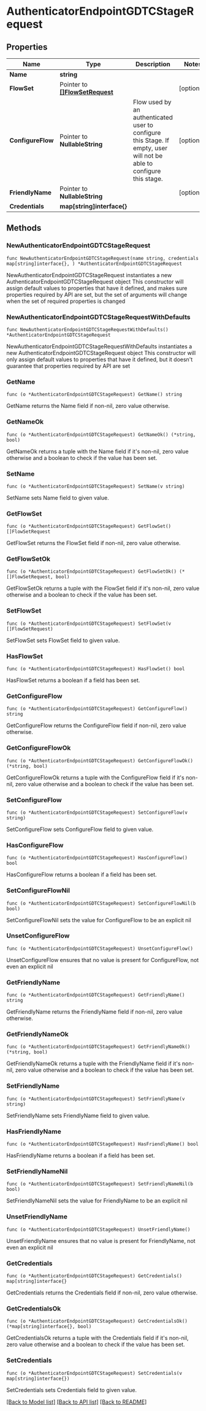# AuthenticatorEndpointGDTCStageRequest

## Properties

Name | Type | Description | Notes
------------ | ------------- | ------------- | -------------
**Name** | **string** |  | 
**FlowSet** | Pointer to [**[]FlowSetRequest**](FlowSetRequest.md) |  | [optional] 
**ConfigureFlow** | Pointer to **NullableString** | Flow used by an authenticated user to configure this Stage. If empty, user will not be able to configure this stage. | [optional] 
**FriendlyName** | Pointer to **NullableString** |  | [optional] 
**Credentials** | **map[string]interface{}** |  | 

## Methods

### NewAuthenticatorEndpointGDTCStageRequest

`func NewAuthenticatorEndpointGDTCStageRequest(name string, credentials map[string]interface{}, ) *AuthenticatorEndpointGDTCStageRequest`

NewAuthenticatorEndpointGDTCStageRequest instantiates a new AuthenticatorEndpointGDTCStageRequest object
This constructor will assign default values to properties that have it defined,
and makes sure properties required by API are set, but the set of arguments
will change when the set of required properties is changed

### NewAuthenticatorEndpointGDTCStageRequestWithDefaults

`func NewAuthenticatorEndpointGDTCStageRequestWithDefaults() *AuthenticatorEndpointGDTCStageRequest`

NewAuthenticatorEndpointGDTCStageRequestWithDefaults instantiates a new AuthenticatorEndpointGDTCStageRequest object
This constructor will only assign default values to properties that have it defined,
but it doesn't guarantee that properties required by API are set

### GetName

`func (o *AuthenticatorEndpointGDTCStageRequest) GetName() string`

GetName returns the Name field if non-nil, zero value otherwise.

### GetNameOk

`func (o *AuthenticatorEndpointGDTCStageRequest) GetNameOk() (*string, bool)`

GetNameOk returns a tuple with the Name field if it's non-nil, zero value otherwise
and a boolean to check if the value has been set.

### SetName

`func (o *AuthenticatorEndpointGDTCStageRequest) SetName(v string)`

SetName sets Name field to given value.


### GetFlowSet

`func (o *AuthenticatorEndpointGDTCStageRequest) GetFlowSet() []FlowSetRequest`

GetFlowSet returns the FlowSet field if non-nil, zero value otherwise.

### GetFlowSetOk

`func (o *AuthenticatorEndpointGDTCStageRequest) GetFlowSetOk() (*[]FlowSetRequest, bool)`

GetFlowSetOk returns a tuple with the FlowSet field if it's non-nil, zero value otherwise
and a boolean to check if the value has been set.

### SetFlowSet

`func (o *AuthenticatorEndpointGDTCStageRequest) SetFlowSet(v []FlowSetRequest)`

SetFlowSet sets FlowSet field to given value.

### HasFlowSet

`func (o *AuthenticatorEndpointGDTCStageRequest) HasFlowSet() bool`

HasFlowSet returns a boolean if a field has been set.

### GetConfigureFlow

`func (o *AuthenticatorEndpointGDTCStageRequest) GetConfigureFlow() string`

GetConfigureFlow returns the ConfigureFlow field if non-nil, zero value otherwise.

### GetConfigureFlowOk

`func (o *AuthenticatorEndpointGDTCStageRequest) GetConfigureFlowOk() (*string, bool)`

GetConfigureFlowOk returns a tuple with the ConfigureFlow field if it's non-nil, zero value otherwise
and a boolean to check if the value has been set.

### SetConfigureFlow

`func (o *AuthenticatorEndpointGDTCStageRequest) SetConfigureFlow(v string)`

SetConfigureFlow sets ConfigureFlow field to given value.

### HasConfigureFlow

`func (o *AuthenticatorEndpointGDTCStageRequest) HasConfigureFlow() bool`

HasConfigureFlow returns a boolean if a field has been set.

### SetConfigureFlowNil

`func (o *AuthenticatorEndpointGDTCStageRequest) SetConfigureFlowNil(b bool)`

 SetConfigureFlowNil sets the value for ConfigureFlow to be an explicit nil

### UnsetConfigureFlow
`func (o *AuthenticatorEndpointGDTCStageRequest) UnsetConfigureFlow()`

UnsetConfigureFlow ensures that no value is present for ConfigureFlow, not even an explicit nil
### GetFriendlyName

`func (o *AuthenticatorEndpointGDTCStageRequest) GetFriendlyName() string`

GetFriendlyName returns the FriendlyName field if non-nil, zero value otherwise.

### GetFriendlyNameOk

`func (o *AuthenticatorEndpointGDTCStageRequest) GetFriendlyNameOk() (*string, bool)`

GetFriendlyNameOk returns a tuple with the FriendlyName field if it's non-nil, zero value otherwise
and a boolean to check if the value has been set.

### SetFriendlyName

`func (o *AuthenticatorEndpointGDTCStageRequest) SetFriendlyName(v string)`

SetFriendlyName sets FriendlyName field to given value.

### HasFriendlyName

`func (o *AuthenticatorEndpointGDTCStageRequest) HasFriendlyName() bool`

HasFriendlyName returns a boolean if a field has been set.

### SetFriendlyNameNil

`func (o *AuthenticatorEndpointGDTCStageRequest) SetFriendlyNameNil(b bool)`

 SetFriendlyNameNil sets the value for FriendlyName to be an explicit nil

### UnsetFriendlyName
`func (o *AuthenticatorEndpointGDTCStageRequest) UnsetFriendlyName()`

UnsetFriendlyName ensures that no value is present for FriendlyName, not even an explicit nil
### GetCredentials

`func (o *AuthenticatorEndpointGDTCStageRequest) GetCredentials() map[string]interface{}`

GetCredentials returns the Credentials field if non-nil, zero value otherwise.

### GetCredentialsOk

`func (o *AuthenticatorEndpointGDTCStageRequest) GetCredentialsOk() (*map[string]interface{}, bool)`

GetCredentialsOk returns a tuple with the Credentials field if it's non-nil, zero value otherwise
and a boolean to check if the value has been set.

### SetCredentials

`func (o *AuthenticatorEndpointGDTCStageRequest) SetCredentials(v map[string]interface{})`

SetCredentials sets Credentials field to given value.



[[Back to Model list]](../README.md#documentation-for-models) [[Back to API list]](../README.md#documentation-for-api-endpoints) [[Back to README]](../README.md)


